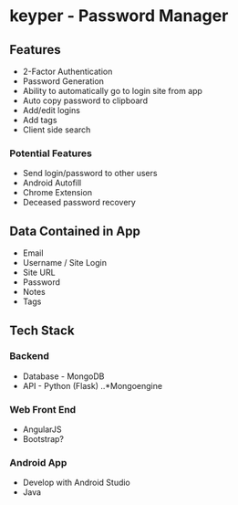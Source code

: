 # keyper - Password Manager

## Features
* 2-Factor Authentication
* Password Generation
* Ability to automatically go to login site from app
* Auto copy password to clipboard
* Add/edit logins
* Add tags
* Client side search

### Potential Features
* Send login/password to other users
* Android Autofill
* Chrome Extension
* Deceased password recovery

## Data Contained in App
* Email
* Username / Site Login
* Site URL
* Password
* Notes
* Tags

## Tech Stack

### Backend
* Database - MongoDB
* API - Python (Flask)
..*Mongoengine

### Web Front End
* AngularJS
* Bootstrap?

### Android App
* Develop with Android Studio
* Java

